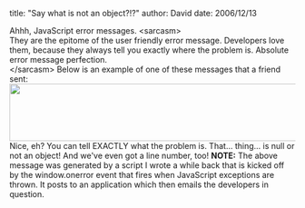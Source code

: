 
title: "Say what is not an object?!?"
author: David
date: 2006/12/13

Ahhh, JavaScript error messages. 
&lt;sarcasm&gt;<br>They are the epitome of the user friendly error message. Developers love them, because they always tell you exactly where the problem is. Absolute error message perfection.<br>&lt;/sarcasm&gt; 
Below is an example of one of these messages that a friend sent: 
[<img style="border-right: 0px; border-top: 0px; border-left: 0px; border-bottom: 0px" height="101" src="http://www.mohundro.com/blog/content/binary/WindowsLiveWriter/Saywhatisnotanobject_9AEE/crazy-javascript-error_thumb.png" width="712" border="0">](http://www.mohundro.com/blog/content/binary/WindowsLiveWriter/Saywhatisnotanobject_9AEE/crazy-javascript-error%5B2%5D.png)  
Nice, eh? 
You can tell EXACTLY what the problem is. That... thing... is null or not an object! And we've even got a line number, too! 
<strong>NOTE:</strong> The above message was generated by a script I wrote a while back that is kicked off by the window.onerror event that fires when JavaScript exceptions are thrown. It posts to an application which then emails the developers in question.
